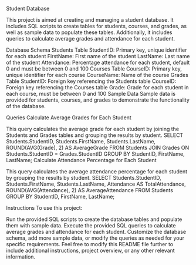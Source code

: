 Student Database

This project is aimed at creating and managing a student database. It includes SQL scripts to create tables for students, courses, and grades, as well as sample data to populate these tables. Additionally, it includes queries to calculate average grades and attendance for each student.

Database Schema
Students Table
StudentID: Primary key, unique identifier for each student
FirstName: First name of the student
LastName: Last name of the student
Attendance: Percentage attendance for each student, default 0 and must be between 0 and 100
Courses Table
CourseID: Primary key, unique identifier for each course
CourseName: Name of the course
Grades Table
StudentID: Foreign key referencing the Students table
CourseID: Foreign key referencing the Courses table
Grade: Grade for each student in each course, must be between 0 and 100
Sample Data
Sample data is provided for students, courses, and grades to demonstrate the functionality of the database.

Queries
Calculate Average Grades for Each Student

This query calculates the average grade for each student by joining the Students and Grades tables and grouping the results by student.
SELECT Students.StudentID, Students.FirstName, Students.LastName, ROUND(AVG(Grade), 2) AS AverageGrade
FROM Students
JOIN Grades ON Students.StudentID = Grades.StudentID
GROUP BY StudentID, FirstName, LastName;
Calculate Attendance Percentage for Each Student


This query calculates the average attendance percentage for each student by grouping the results by student.
SELECT Students.StudentID, Students.FirstName, Students.LastName, Attendance AS TotalAttendance, ROUND(AVG(Attendance), 2) AS AverageAttendance
FROM Students
GROUP BY StudentID, FirstName, LastName;

Instructions
To use this project:

Run the provided SQL scripts to create the database tables and populate them with sample data.
Execute the provided SQL queries to calculate average grades and attendance for each student.
Customize the database schema, add more sample data, or modify the queries as needed for your specific requirements.
Feel free to modify this README file further to include additional instructions, project overview, or any other relevant information.




